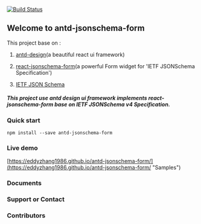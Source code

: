 [![Build Status](https://travis-ci.org/eddyzhang1986/antd-jsonschema-form.svg?branch=master)](https://travis-ci.org/eddyzhang1986/antd-jsonschema-form)

					
## Welcome to antd-jsonschema-form

  This project base on :

  1. <a href="https://github.com/ant-design/ant-design">antd-design</a>(a beautiful react ui framework)

  2. <a href="https://github.com/mozilla-services/react-jsonschema-form">react-jsonschema-form</a>(a powerful Form widget for 'IETF JSONSchema Specification')

  3. <a href="http://json-schema.org/">IETF JSON Schema</a>
   
##### This project use antd design ui framework implements react-jsonschema-form base on IETF JSONSchema v4 Specification.


### Quick start

    npm install --save antd-jsonschema-form

### Live demo

 [https://eddyzhang1986.github.io/antd-jsonschema-form/](https://eddyzhang1986.github.io/antd-jsonschema-form/ "Samples")
    
### Documents


### Support or Contact


### Contributors


